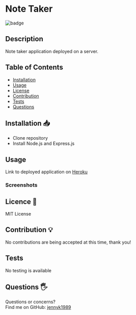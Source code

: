 # Note Taker
![badge](https://img.shields.io/badge/License-MIT-blue)
## Description
Note taker application deployed on a server.
## Table of Contents 
* [Installation](#Installation)
* [Usage](#Usage)
* [License](#License)
* [Contribution](#Contribution)
* [Tests](#Tests)
* [Questions](#Questions)
## Installation 📥
* Clone repository 
* Install Node.js and Express.js
## Usage
Link to deployed application on [Heroku](https://evening-citadel-87158.herokuapp.com/)
### Screenshots

## Licence 📃
MIT License
## Contribution 💡
No contributions are being accepted at this time, thank you!
## Tests
No testing is available 
## Questions 🖐️
Questions or concerns? </br>
Find me on GitHub: [jennyk1989](https://github.com/jennyk1989)